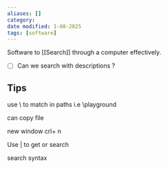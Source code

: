 ```yaml
---
aliases: []
category:
date modified: 1-08-2025
tags: [software]
---
```

Software to [[Search]] through a computer effectively.

- [ ] Can we search with descriptions ? 

## Tips

use \ to match in paths i.e \playground 

can copy file 

new window crl+ n

Use | to get or search 

search syntax

